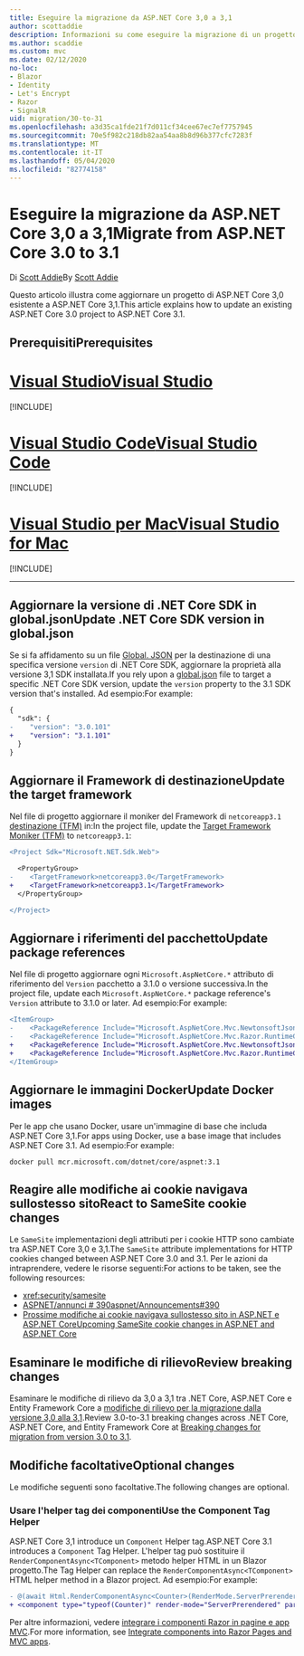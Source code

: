 ```yaml
---
title: Eseguire la migrazione da ASP.NET Core 3,0 a 3,1
author: scottaddie
description: Informazioni su come eseguire la migrazione di un progetto ASP.NET Core 3,0 ASP.NET Core 3,1.
ms.author: scaddie
ms.custom: mvc
ms.date: 02/12/2020
no-loc:
- Blazor
- Identity
- Let's Encrypt
- Razor
- SignalR
uid: migration/30-to-31
ms.openlocfilehash: a3d35ca1fde21f7d011cf34cee67ec7ef7757945
ms.sourcegitcommit: 70e5f982c218db82aa54aa8b8d96b377cfc7283f
ms.translationtype: MT
ms.contentlocale: it-IT
ms.lasthandoff: 05/04/2020
ms.locfileid: "82774158"
---
```

# <a name="migrate-from-aspnet-core-30-to-31"></a><span data-ttu-id="f9cc1-103">Eseguire la migrazione da ASP.NET Core 3,0 a 3,1</span><span class="sxs-lookup"><span data-stu-id="f9cc1-103">Migrate from ASP.NET Core 3.0 to 3.1</span></span>

<span data-ttu-id="f9cc1-104">Di [Scott Addie](https://github.com/scottaddie)</span><span class="sxs-lookup"><span data-stu-id="f9cc1-104">By [Scott Addie](https://github.com/scottaddie)</span></span>

<span data-ttu-id="f9cc1-105">Questo articolo illustra come aggiornare un progetto di ASP.NET Core 3,0 esistente a ASP.NET Core 3,1.</span><span class="sxs-lookup"><span data-stu-id="f9cc1-105">This article explains how to update an existing ASP.NET Core 3.0 project to ASP.NET Core 3.1.</span></span>

## <a name="prerequisites"></a><span data-ttu-id="f9cc1-106">Prerequisiti</span><span class="sxs-lookup"><span data-stu-id="f9cc1-106">Prerequisites</span></span>

# <a name="visual-studio"></a>[<span data-ttu-id="f9cc1-107">Visual Studio</span><span class="sxs-lookup"><span data-stu-id="f9cc1-107">Visual Studio</span></span>](#tab/visual-studio)

[!INCLUDE[](~/includes/net-core-prereqs-vs-3.1.md)]

# <a name="visual-studio-code"></a>[<span data-ttu-id="f9cc1-108">Visual Studio Code</span><span class="sxs-lookup"><span data-stu-id="f9cc1-108">Visual Studio Code</span></span>](#tab/visual-studio-code)

[!INCLUDE[](~/includes/net-core-prereqs-vsc-3.1.md)]

# <a name="visual-studio-for-mac"></a>[<span data-ttu-id="f9cc1-109">Visual Studio per Mac</span><span class="sxs-lookup"><span data-stu-id="f9cc1-109">Visual Studio for Mac</span></span>](#tab/visual-studio-mac)

[!INCLUDE[](~/includes/net-core-prereqs-mac-3.1.md)]

---

## <a name="update-net-core-sdk-version-in-globaljson"></a><span data-ttu-id="f9cc1-110">Aggiornare la versione di .NET Core SDK in global.json</span><span class="sxs-lookup"><span data-stu-id="f9cc1-110">Update .NET Core SDK version in global.json</span></span>

<span data-ttu-id="f9cc1-111">Se si fa affidamento su un file [Global. JSON](/dotnet/core/tools/global-json) per la destinazione di una specifica versione `version` di .NET Core SDK, aggiornare la proprietà alla versione 3,1 SDK installata.</span><span class="sxs-lookup"><span data-stu-id="f9cc1-111">If you rely upon a [global.json](/dotnet/core/tools/global-json) file to target a specific .NET Core SDK version, update the `version` property to the 3.1 SDK version that's installed.</span></span> <span data-ttu-id="f9cc1-112">Ad esempio:</span><span class="sxs-lookup"><span data-stu-id="f9cc1-112">For example:</span></span>

```diff
{
  "sdk": {
-    "version": "3.0.101"
+    "version": "3.1.101"
  }
}
```

## <a name="update-the-target-framework"></a><span data-ttu-id="f9cc1-113">Aggiornare il Framework di destinazione</span><span class="sxs-lookup"><span data-stu-id="f9cc1-113">Update the target framework</span></span>

<span data-ttu-id="f9cc1-114">Nel file di progetto aggiornare il moniker del Framework di `netcoreapp3.1` [destinazione (TFM)](/dotnet/standard/frameworks) in:</span><span class="sxs-lookup"><span data-stu-id="f9cc1-114">In the project file, update the [Target Framework Moniker (TFM)](/dotnet/standard/frameworks) to `netcoreapp3.1`:</span></span>

```diff
<Project Sdk="Microsoft.NET.Sdk.Web">

  <PropertyGroup>
-    <TargetFramework>netcoreapp3.0</TargetFramework>
+    <TargetFramework>netcoreapp3.1</TargetFramework>
  </PropertyGroup>

</Project>
```

## <a name="update-package-references"></a><span data-ttu-id="f9cc1-115">Aggiornare i riferimenti del pacchetto</span><span class="sxs-lookup"><span data-stu-id="f9cc1-115">Update package references</span></span>

<span data-ttu-id="f9cc1-116">Nel file di progetto aggiornare ogni `Microsoft.AspNetCore.*` attributo di riferimento del `Version` pacchetto a 3.1.0 o versione successiva.</span><span class="sxs-lookup"><span data-stu-id="f9cc1-116">In the project file, update each `Microsoft.AspNetCore.*` package reference's `Version` attribute to 3.1.0 or later.</span></span> <span data-ttu-id="f9cc1-117">Ad esempio:</span><span class="sxs-lookup"><span data-stu-id="f9cc1-117">For example:</span></span>

```diff
<ItemGroup>
-    <PackageReference Include="Microsoft.AspNetCore.Mvc.NewtonsoftJson" Version="3.0.0" />
-    <PackageReference Include="Microsoft.AspNetCore.Mvc.Razor.RuntimeCompilation" Version="3.0.0" Condition="'$(Configuration)' == 'Debug'" />
+    <PackageReference Include="Microsoft.AspNetCore.Mvc.NewtonsoftJson" Version="3.1.1" />
+    <PackageReference Include="Microsoft.AspNetCore.Mvc.Razor.RuntimeCompilation" Version="3.1.1" Condition="'$(Configuration)' == 'Debug'" />
</ItemGroup>
```

## <a name="update-docker-images"></a><span data-ttu-id="f9cc1-118">Aggiornare le immagini Docker</span><span class="sxs-lookup"><span data-stu-id="f9cc1-118">Update Docker images</span></span>

<span data-ttu-id="f9cc1-119">Per le app che usano Docker, usare un'immagine di base che includa ASP.NET Core 3,1.</span><span class="sxs-lookup"><span data-stu-id="f9cc1-119">For apps using Docker, use a base image that includes ASP.NET Core 3.1.</span></span> <span data-ttu-id="f9cc1-120">Ad esempio:</span><span class="sxs-lookup"><span data-stu-id="f9cc1-120">For example:</span></span>

```console
docker pull mcr.microsoft.com/dotnet/core/aspnet:3.1
```

## <a name="react-to-samesite-cookie-changes"></a><span data-ttu-id="f9cc1-121">Reagire alle modifiche ai cookie navigava sullostesso sito</span><span class="sxs-lookup"><span data-stu-id="f9cc1-121">React to SameSite cookie changes</span></span>

<span data-ttu-id="f9cc1-122">Le `SameSite` implementazioni degli attributi per i cookie HTTP sono cambiate tra ASP.NET Core 3,0 e 3,1.</span><span class="sxs-lookup"><span data-stu-id="f9cc1-122">The `SameSite` attribute implementations for HTTP cookies changed between ASP.NET Core 3.0 and 3.1.</span></span> <span data-ttu-id="f9cc1-123">Per le azioni da intraprendere, vedere le risorse seguenti:</span><span class="sxs-lookup"><span data-stu-id="f9cc1-123">For actions to be taken, see the following resources:</span></span>

* <xref:security/samesite>
* [<span data-ttu-id="f9cc1-124">ASPNET/annunci # 390</span><span class="sxs-lookup"><span data-stu-id="f9cc1-124">aspnet/Announcements#390</span></span>](https://github.com/aspnet/Announcements/issues/390)
* [<span data-ttu-id="f9cc1-125">Prossime modifiche ai cookie navigava sullostesso sito in ASP.NET e ASP.NET Core</span><span class="sxs-lookup"><span data-stu-id="f9cc1-125">Upcoming SameSite cookie changes in ASP.NET and ASP.NET Core</span></span>](https://devblogs.microsoft.com/aspnet/upcoming-samesite-cookie-changes-in-asp-net-and-asp-net-core/)

## <a name="review-breaking-changes"></a><span data-ttu-id="f9cc1-126">Esaminare le modifiche di rilievo</span><span class="sxs-lookup"><span data-stu-id="f9cc1-126">Review breaking changes</span></span>

<span data-ttu-id="f9cc1-127">Esaminare le modifiche di rilievo da 3,0 a 3,1 tra .NET Core, ASP.NET Core e Entity Framework Core a [modifiche di rilievo per la migrazione dalla versione 3,0 alla 3,1](/dotnet/core/compatibility/3.0-3.1).</span><span class="sxs-lookup"><span data-stu-id="f9cc1-127">Review 3.0-to-3.1 breaking changes across .NET Core, ASP.NET Core, and Entity Framework Core at [Breaking changes for migration from version 3.0 to 3.1](/dotnet/core/compatibility/3.0-3.1).</span></span>

## <a name="optional-changes"></a><span data-ttu-id="f9cc1-128">Modifiche facoltative</span><span class="sxs-lookup"><span data-stu-id="f9cc1-128">Optional changes</span></span>

<span data-ttu-id="f9cc1-129">Le modifiche seguenti sono facoltative.</span><span class="sxs-lookup"><span data-stu-id="f9cc1-129">The following changes are optional.</span></span>

### <a name="use-the-component-tag-helper"></a><span data-ttu-id="f9cc1-130">Usare l'helper tag dei componenti</span><span class="sxs-lookup"><span data-stu-id="f9cc1-130">Use the Component Tag Helper</span></span>

<span data-ttu-id="f9cc1-131">ASP.NET Core 3,1 introduce un `Component` Helper tag.</span><span class="sxs-lookup"><span data-stu-id="f9cc1-131">ASP.NET Core 3.1 introduces a `Component` Tag Helper.</span></span> <span data-ttu-id="f9cc1-132">L'helper tag può sostituire il `RenderComponentAsync<TComponent>` metodo helper HTML in un Blazor progetto.</span><span class="sxs-lookup"><span data-stu-id="f9cc1-132">The Tag Helper can replace the `RenderComponentAsync<TComponent>` HTML helper method in a Blazor project.</span></span> <span data-ttu-id="f9cc1-133">Ad esempio:</span><span class="sxs-lookup"><span data-stu-id="f9cc1-133">For example:</span></span>

```diff
- @(await Html.RenderComponentAsync<Counter>(RenderMode.ServerPrerendered, new { IncrementAmount = 10 }))
+ <component type="typeof(Counter)" render-mode="ServerPrerendered" param-IncrementAmount="10" />
```

<span data-ttu-id="f9cc1-134">Per altre informazioni, vedere [integrare i componenti Razor in pagine e app MVC](/aspnet/core/blazor/integrate-components?view=aspnetcore-3.1).</span><span class="sxs-lookup"><span data-stu-id="f9cc1-134">For more information, see [Integrate components into Razor Pages and MVC apps](/aspnet/core/blazor/integrate-components?view=aspnetcore-3.1).</span></span>

